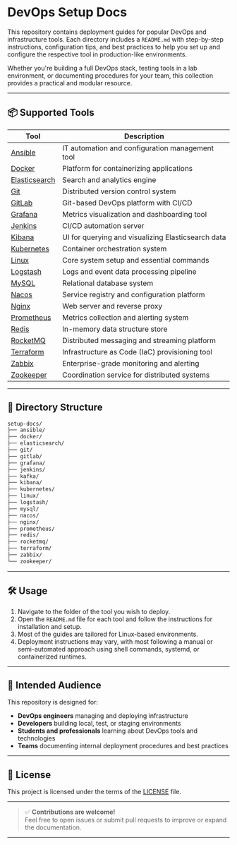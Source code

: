 # DevOps Setup Docs

This repository contains deployment guides for popular DevOps and infrastructure tools. Each directory includes a `README.md` with step-by-step instructions, configuration tips, and best practices to help you set up and configure the respective tool in production-like environments.

Whether you're building a full DevOps stack, testing tools in a lab environment, or documenting procedures for your team, this collection provides a practical and modular resource.

---

## 📦 Supported Tools

| Tool          | Description                                        |
|---------------|----------------------------------------------------|
| [Ansible](ansible/README.md)       | IT automation and configuration management tool |
| [Docker](docker/README.md)         | Platform for containerizing applications         |
| [Elasticsearch](elasticsearch/README.md) | Search and analytics engine                |
| [Git](git/README.md)               | Distributed version control system               |
| [GitLab](gitlab/README.md)         | Git-based DevOps platform with CI/CD             |
| [Grafana](grafana/README.md)       | Metrics visualization and dashboarding tool      |
| [Jenkins](jenkins/README.md)       | CI/CD automation server                          |
| [Kibana](kibana/README.md)         | UI for querying and visualizing Elasticsearch data |
| [Kubernetes](kubernetes/README.md) | Container orchestration system                   |
| [Linux](linux/README.md)           | Core system setup and essential commands         |
| [Logstash](logstash/README.md)     | Logs and event data processing pipeline          |
| [MySQL](mysql/README.md)           | Relational database system                       |
| [Nacos](nacos/README.md)           | Service registry and configuration platform      |
| [Nginx](nginx/README.md)           | Web server and reverse proxy                     |
| [Prometheus](prometheus/README.md) | Metrics collection and alerting system           |
| [Redis](redis/README.md)           | In-memory data structure store                   |
| [RocketMQ](rocketmq/README.md)     | Distributed messaging and streaming platform     |
| [Terraform](terraform/README.md)   | Infrastructure as Code (IaC) provisioning tool   |
| [Zabbix](zabbix/README.md)         | Enterprise-grade monitoring and alerting         |
| [Zookeeper](zookeeper/README.md)   | Coordination service for distributed systems     |

---

## 📁 Directory Structure

```bash
setup-docs/
├── ansible/
├── docker/
├── elasticsearch/
├── git/
├── gitlab/
├── grafana/
├── jenkins/
├── kafka/
├── kibana/
├── kubernetes/
├── linux/
├── logstash/
├── mysql/
├── nacos/
├── nginx/
├── prometheus/
├── redis/
├── rocketmq/
├── terraform/
├── zabbix/
└── zookeeper/
```

---

## 🛠️ Usage

1. Navigate to the folder of the tool you wish to deploy.
2. Open the `README.md` file for each tool and follow the instructions for installation and setup.
3. Most of the guides are tailored for Linux-based environments.
4. Deployment instructions may vary, with most following a manual or semi-automated approach using shell commands, systemd, or containerized runtimes.

---

## 🎯 Intended Audience

This repository is designed for:

- **DevOps engineers** managing and deploying infrastructure
- **Developers** building local, test, or staging environments
- **Students and professionals** learning about DevOps tools and technologies
- **Teams** documenting internal deployment procedures and best practices

---

## 📜 License

This project is licensed under the terms of the [LICENSE](LICENSE) file.

---

> ✅ **Contributions are welcome!**  
Feel free to open issues or submit pull requests to improve or expand the documentation.

---
